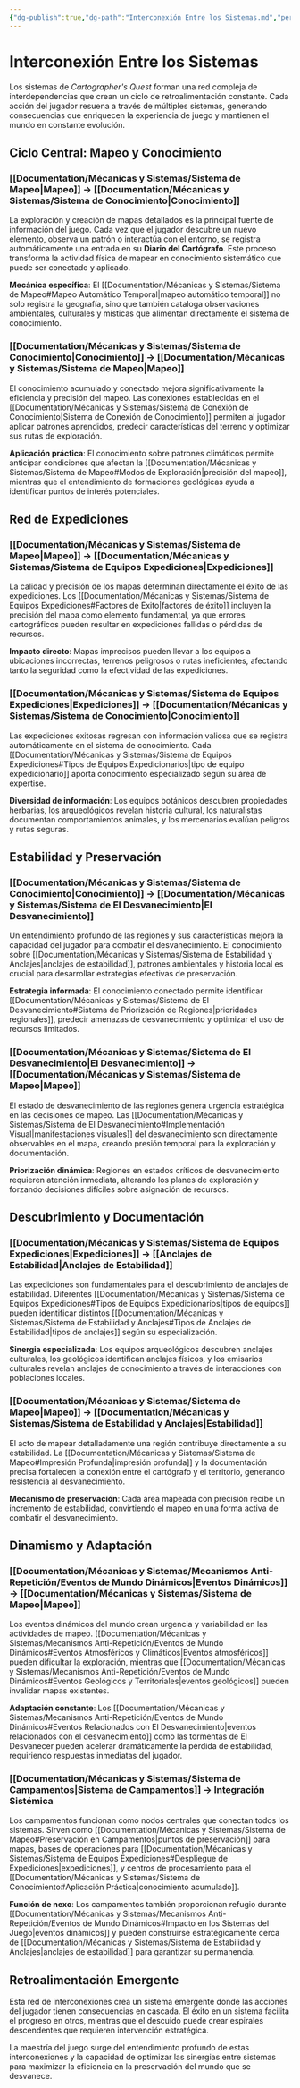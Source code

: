 ```yaml
---
{"dg-publish":true,"dg-path":"Interconexión Entre los Sistemas.md","permalink":"/interconexion-entre-los-sistemas/","dgPassFrontmatter":true}
---
```



# Interconexión Entre los Sistemas

Los sistemas de *Cartographer's Quest* forman una red compleja de interdependencias que crean un ciclo de retroalimentación constante. Cada acción del jugador resuena a través de múltiples sistemas, generando consecuencias que enriquecen la experiencia de juego y mantienen el mundo en constante evolución.

## Ciclo Central: Mapeo y Conocimiento

### [[Documentation/Mécanicas y Sistemas/Sistema de Mapeo\|Mapeo]] → [[Documentation/Mécanicas y Sistemas/Sistema de Conocimiento\|Conocimiento]]
La exploración y creación de mapas detallados es la principal fuente de información del juego. Cada vez que el jugador descubre un nuevo elemento, observa un patrón o interactúa con el entorno, se registra automáticamente una entrada en su **Diario del Cartógrafo**. Este proceso transforma la actividad física de mapear en conocimiento sistemático que puede ser conectado y aplicado.

**Mecánica específica**: El [[Documentation/Mécanicas y Sistemas/Sistema de Mapeo#Mapeo Automático Temporal\|mapeo automático temporal]] no solo registra la geografía, sino que también cataloga observaciones ambientales, culturales y místicas que alimentan directamente el sistema de conocimiento.

### [[Documentation/Mécanicas y Sistemas/Sistema de Conocimiento\|Conocimiento]] → [[Documentation/Mécanicas y Sistemas/Sistema de Mapeo\|Mapeo]]
El conocimiento acumulado y conectado mejora significativamente la eficiencia y precisión del mapeo. Las conexiones establecidas en el [[Documentation/Mécanicas y Sistemas/Sistema de Conexión de Conocimiento\|Sistema de Conexión de Conocimiento]] permiten al jugador aplicar patrones aprendidos, predecir características del terreno y optimizar sus rutas de exploración.

**Aplicación práctica**: El conocimiento sobre patrones climáticos permite anticipar condiciones que afectan la [[Documentation/Mécanicas y Sistemas/Sistema de Mapeo#Modos de Exploración\|precisión del mapeo]], mientras que el entendimiento de formaciones geológicas ayuda a identificar puntos de interés potenciales.

## Red de Expediciones

### [[Documentation/Mécanicas y Sistemas/Sistema de Mapeo\|Mapeo]] → [[Documentation/Mécanicas y Sistemas/Sistema de Equipos Expediciones\|Expediciones]]
La calidad y precisión de los mapas determinan directamente el éxito de las expediciones. Los [[Documentation/Mécanicas y Sistemas/Sistema de Equipos Expediciones#Factores de Éxito\|factores de éxito]] incluyen la precisión del mapa como elemento fundamental, ya que errores cartográficos pueden resultar en expediciones fallidas o pérdidas de recursos.

**Impacto directo**: Mapas imprecisos pueden llevar a los equipos a ubicaciones incorrectas, terrenos peligrosos o rutas ineficientes, afectando tanto la seguridad como la efectividad de las expediciones.

### [[Documentation/Mécanicas y Sistemas/Sistema de Equipos Expediciones\|Expediciones]] → [[Documentation/Mécanicas y Sistemas/Sistema de Conocimiento\|Conocimiento]]
Las expediciones exitosas regresan con información valiosa que se registra automáticamente en el sistema de conocimiento. Cada [[Documentation/Mécanicas y Sistemas/Sistema de Equipos Expediciones#Tipos de Equipos Expedicionarios\|tipo de equipo expedicionario]] aporta conocimiento especializado según su área de expertise.

**Diversidad de información**: Los equipos botánicos descubren propiedades herbarias, los arqueológicos revelan historia cultural, los naturalistas documentan comportamientos animales, y los mercenarios evalúan peligros y rutas seguras.

## Estabilidad y Preservación

### [[Documentation/Mécanicas y Sistemas/Sistema de Conocimiento\|Conocimiento]] → [[Documentation/Mécanicas y Sistemas/Sistema de El Desvanecimiento\|El Desvanecimiento]]
Un entendimiento profundo de las regiones y sus características mejora la capacidad del jugador para combatir el desvanecimiento. El conocimiento sobre [[Documentation/Mécanicas y Sistemas/Sistema de Estabilidad y Anclajes\|anclajes de estabilidad]], patrones ambientales y historia local es crucial para desarrollar estrategias efectivas de preservación.

**Estrategia informada**: El conocimiento conectado permite identificar [[Documentation/Mécanicas y Sistemas/Sistema de El Desvanecimiento#Sistema de Priorización de Regiones\|prioridades regionales]], predecir amenazas de desvanecimiento y optimizar el uso de recursos limitados.

### [[Documentation/Mécanicas y Sistemas/Sistema de El Desvanecimiento\|El Desvanecimiento]] → [[Documentation/Mécanicas y Sistemas/Sistema de Mapeo\|Mapeo]]
El estado de desvanecimiento de las regiones genera urgencia estratégica en las decisiones de mapeo. Las [[Documentation/Mécanicas y Sistemas/Sistema de El Desvanecimiento#Implementación Visual\|manifestaciones visuales]] del desvanecimiento son directamente observables en el mapa, creando presión temporal para la exploración y documentación.

**Priorización dinámica**: Regiones en estados críticos de desvanecimiento requieren atención inmediata, alterando los planes de exploración y forzando decisiones difíciles sobre asignación de recursos.

## Descubrimiento y Documentación

### [[Documentation/Mécanicas y Sistemas/Sistema de Equipos Expediciones\|Expediciones]] → [[Anclajes de Estabilidad\|Anclajes de Estabilidad]]
Las expediciones son fundamentales para el descubrimiento de anclajes de estabilidad. Diferentes [[Documentation/Mécanicas y Sistemas/Sistema de Equipos Expediciones#Tipos de Equipos Expedicionarios\|tipos de equipos]] pueden identificar distintos [[Documentation/Mécanicas y Sistemas/Sistema de Estabilidad y Anclajes#Tipos de Anclajes de Estabilidad\|tipos de anclajes]] según su especialización.

**Sinergia especializada**: Los equipos arqueológicos descubren anclajes culturales, los geológicos identifican anclajes físicos, y los emisarios culturales revelan anclajes de conocimiento a través de interacciones con poblaciones locales.

### [[Documentation/Mécanicas y Sistemas/Sistema de Mapeo\|Mapeo]] → [[Documentation/Mécanicas y Sistemas/Sistema de Estabilidad y Anclajes\|Estabilidad]]
El acto de mapear detalladamente una región contribuye directamente a su estabilidad. La [[Documentation/Mécanicas y Sistemas/Sistema de Mapeo#Impresión Profunda\|impresión profunda]] y la documentación precisa fortalecen la conexión entre el cartógrafo y el territorio, generando resistencia al desvanecimiento.

**Mecanismo de preservación**: Cada área mapeada con precisión recibe un incremento de estabilidad, convirtiendo el mapeo en una forma activa de combatir el desvanecimiento.

## Dinamismo y Adaptación

### [[Documentation/Mécanicas y Sistemas/Mecanismos Anti-Repetición/Eventos de Mundo Dinámicos\|Eventos Dinámicos]] → [[Documentation/Mécanicas y Sistemas/Sistema de Mapeo\|Mapeo]]
Los eventos dinámicos del mundo crean urgencia y variabilidad en las actividades de mapeo. [[Documentation/Mécanicas y Sistemas/Mecanismos Anti-Repetición/Eventos de Mundo Dinámicos#Eventos Atmosféricos y Climáticos\|Eventos atmosféricos]] pueden dificultar la exploración, mientras que [[Documentation/Mécanicas y Sistemas/Mecanismos Anti-Repetición/Eventos de Mundo Dinámicos#Eventos Geológicos y Territoriales\|eventos geológicos]] pueden invalidar mapas existentes.

**Adaptación constante**: Los [[Documentation/Mécanicas y Sistemas/Mecanismos Anti-Repetición/Eventos de Mundo Dinámicos#Eventos Relacionados con El Desvanecimiento\|eventos relacionados con el desvanecimiento]] como las tormentas de El Desvanecer pueden acelerar dramáticamente la pérdida de estabilidad, requiriendo respuestas inmediatas del jugador.

### [[Documentation/Mécanicas y Sistemas/Sistema de Campamentos\|Sistema de Campamentos]] → Integración Sistémica
Los campamentos funcionan como nodos centrales que conectan todos los sistemas. Sirven como [[Documentation/Mécanicas y Sistemas/Sistema de Mapeo#Preservación en Campamentos\|puntos de preservación]] para mapas, bases de operaciones para [[Documentation/Mécanicas y Sistemas/Sistema de Equipos Expediciones#Despliegue de Expediciones\|expediciones]], y centros de procesamiento para el [[Documentation/Mécanicas y Sistemas/Sistema de Conocimiento#Aplicación Práctica\|conocimiento acumulado]].

**Función de nexo**: Los campamentos también proporcionan refugio durante [[Documentation/Mécanicas y Sistemas/Mecanismos Anti-Repetición/Eventos de Mundo Dinámicos#Impacto en los Sistemas del Juego\|eventos dinámicos]] y pueden construirse estratégicamente cerca de [[Documentation/Mécanicas y Sistemas/Sistema de Estabilidad y Anclajes\|anclajes de estabilidad]] para garantizar su permanencia.

## Retroalimentación Emergente

Esta red de interconexiones crea un sistema emergente donde las acciones del jugador tienen consecuencias en cascada. El éxito en un sistema facilita el progreso en otros, mientras que el descuido puede crear espirales descendentes que requieren intervención estratégica.

La maestría del juego surge del entendimiento profundo de estas interconexiones y la capacidad de optimizar las sinergias entre sistemas para maximizar la eficiencia en la preservación del mundo que se desvanece.
